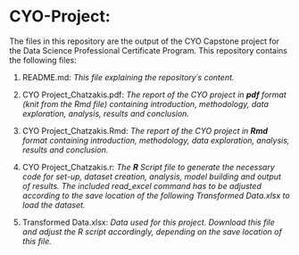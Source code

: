 # CYO-Project:
The files in this repository are the output of the CYO Capstone project for the Data Science Professional Certificate Program. This repository contains the following files:

1. README.md: *This file explaining the repository´s content.*   

2. CYO Project_Chatzakis.pdf: *The report of the CYO project in **pdf** format (knit from the Rmd file) containing introduction, methodology, data exploration, analysis, results and conclusion.*  

3. CYO Project_Chatzakis.Rmd: *The report of the CYO project in **Rmd** format containing introduction, methodology, data exploration, analysis, results and conclusion.*

4. CYO Project_Chatzakis.r: *The **R** Script file to generate the necessary code for set-up, dataset creation, analysis, model building and output of results.* 
   *The included read_excel command has to be adjusted according to the save location of the following Transformed Data.xlsx to load the dataset.*

5. Transformed Data.xlsx: *Data used for this project.* 
   *Download this file and adjust the R script accordingly, depending on the save location of this file.* 

   

